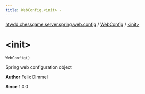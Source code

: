 ```yaml
---
title: WebConfig.<init> - 
---
```


[htwdd.chessgame.server.spring.web.config](../index.html) / [WebConfig](index.html) / [&lt;init&gt;](./-init-.html)

# &lt;init&gt;

`WebConfig()`

Spring web configuration object

**Author**
Felix Dimmel

**Since**
1.0.0

